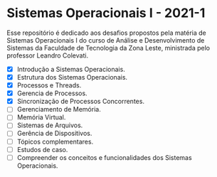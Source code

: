 # Sistemas Operacionais I - 2021-1 
Esse repositório é dedicado aos desafios propostos pela matéria de Sistemas Operacionais I do curso de Análise e Desenvolvimento de Sistemas da Faculdade de Tecnologia da Zona Leste, ministrada pelo professor Leandro Colevati.

 - [x] Introdução a Sistemas Operacionais. 
 - [x] Estrutura dos Sistemas Operacionais. 
 - [x] Processos e Threads. 
 - [x] Gerencia de Processos. 
 - [x] Sincronização de Processos Concorrentes. 
 - [ ] Gerenciamento de Memória. 
 - [ ] Memória Virtual. 
 - [ ] Sistemas de Arquivos. 
 - [ ] Gerência de Dispositivos. 
 - [ ] Tópicos complementares. 
 - [ ] Estudos de caso. 
 - [ ] Compreender os conceitos e funcionalidades dos Sistemas Operacionais.
